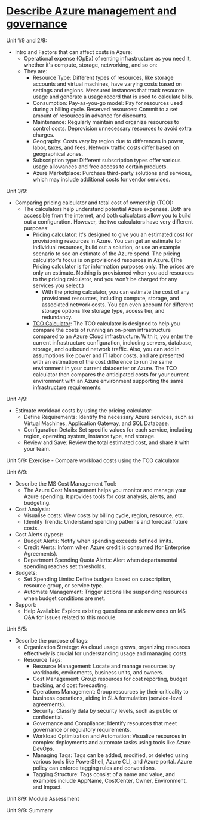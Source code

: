 # [Describe Azure management and governance](https://learn.microsoft.com/en-us/training/paths/describe-azure-management-governance/)

Unit 1/9 and 2/9:
  - Intro and Factors that can affect costs in Azure:
    - Operational expense (OpEx) of renting infrastructure as you need it, whether it's compute, storage, networking, and so on:
    - They are:
      - Resource Type:  Different types of resources, like storage accounts and virtual machines, have varying costs based on settings and regions. Measured instances that track resource usage and generate a usage record that is used to calculate bills.
      - Consumption: Pay-as-you-go model: Pay for resources used during a billing cycle. Reserved resources: Commit to a set amount of resources in advance for discounts.
      - Maintenance: Regularly maintain and organize resources to control costs. Deprovision unnecessary resources to avoid extra charges.
      - Geography: Costs vary by region due to differences in power, labor, taxes, and fees. Network traffic costs differ based on geographical zones.
      - Subscription type: Different subscription types offer various usage allowances and free access to certain products.
      - Azure Marketplace: Purchase third-party solutions and services, which may include additional costs for vendor services.

Unit 3/9:
  - Comparing pricing calculator and total cost of ownership (TCO): 
    - The calculators help understand potential Azure expenses. Both are accessible from the internet, and both calculators allow you to build out a configuration. However, the two calculators have very different purposes:
      - [Pricing calculator](https://learn.microsoft.com/en-us/training/wwl-azure/describe-cost-management-azure/media/price-calculator-0a750ac3.png): It's designed to give you an estimated cost for provisioning resources in Azure. You can get an estimate for individual resources, build out a solution, or use an example scenario to see an estimate of the Azure spend. The pricing calculator's focus is on provisioned resources in Azure. (The Pricing calculator is for information purposes only. The prices are only an estimate. Nothing is provisioned when you add resources to the pricing calculator, and you won't be charged for any services you select.)
        - With the pricing calculator, you can estimate the cost of any provisioned resources, including compute, storage, and associated network costs. You can even account for different storage options like storage type, access tier, and redundancy.
       - [TCO Calculator](https://learn.microsoft.com/en-us/training/wwl-azure/describe-cost-management-azure/media/total-cost-ownership-657fe344.png): The TCO calculator is designed to help you compare the costs of running an on-prem infrastructure compared to an Azure Cloud infrastructure. With it, you enter the current infrastructure configuration, including servers, database, storage, and outbound network traffic. Also, you can add in assumptions like power and IT labor costs, and are presented with an estimation of the cost difference to run the same environment in your current datacenter or Azure. The TCO calculator then compares the anticipated costs for your current environment with an Azure environment supporting the same infrastructure requirements.

Unit 4/9:
  - Estimate workload costs by using the pricing calculator:
    - Define Requirements: Identify the necessary Azure services, such as Virtual Machines, Application Gateway, and SQL Database.
    - Configuration Details: Set specific values for each service, including region, operating system, instance type, and storage.
    - Review and Save: Review the total estimated cost, and share it with your team.

Unit 5/9: Exercise - Compare workload costs using the TCO calculator

Unit 6/9: 
  - Describe the MS Cost Management Tool:
    - The Azure Cost Management helps you monitor and manage your Azure spending. It provides tools for cost analysis, alerts, and budgeting.
  - Cost Analysis:
    - Visualise costs: View costs by billing cycle, region, resource, etc.
    - Identify Trends: Understand spending patterns and forecast future costs.
  - Cost Alerts (types):
    - Budget Alerts: Notify when spending exceeds defined limits.
    - Credit Alerts: Inform when Azure credit is consumed (for Enterprise Agreements).
    - Department Spending Quota Alerts: Alert when departamental spending reaches set thresholds.
  - Budgets:
    - Set Spending Limits: Define budgets based on subscription, resource group, or service type.
    - Automate Management: Trigger actions like suspending resources when budget conditions are met.
  - Support:
    - Help Available: Explore existing questions or ask new ones on MS Q&A for issues related to this module. 

Unit 5/5: 
  - Describe the purpose of tags:
    - Organization Strategy: As cloud usage grows, organizing resources effectively is crucial for understanding usage and managing costs.
    - Resource Tags:
      - Resource Management: Locate and manage resources by workloads, enviroments, business units, and owners.
      - Cost Management: Group resources for cost reporting, budget tracking, and cost forecasting.
      - Operations Management: Group resources by their criticality to business operations, aiding in SLA formulation (service-level agreements).
      - Security: Classify data by security levels, such as public or confidential.
      - Governance and Compliance: Identify resources that meet governance or regulatory requirements.
      - Workload Optimization and Automation: Visualize resources in complex deployments and automate tasks using tools like Azure DevOps.
      - Managing Tags: Tags can be added, modified, or deleted using various tools like PowerShell, Azure CLI, and Azure portal. Azure policy can enforce tagging rules and conventions.
      - Tagging Structure: Tags consist of a name and value, and examples include AppName, CostCenter, Owner, Environment, and Impact.

Unit 8/9: Module Assessment

Unit 9/9: Summary











